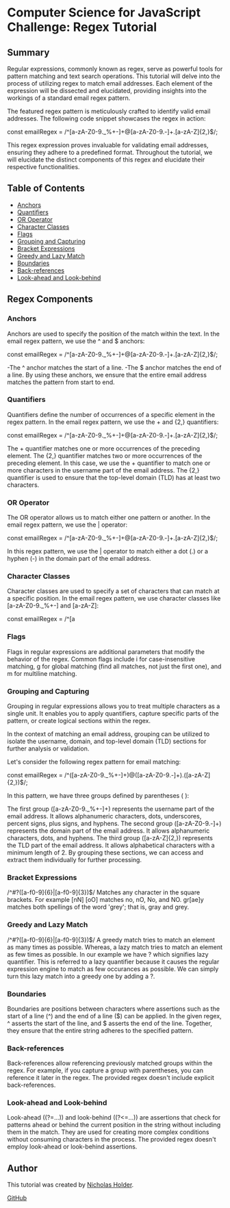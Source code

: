 # Computer Science for JavaScript Challenge: Regex Tutorial

## Summary

Regular expressions, commonly known as regex, serve as powerful tools for pattern matching and text search operations. This tutorial will delve into the process of utilizing regex to match email addresses. Each element of the expression will be dissected and elucidated, providing insights into the workings of a standard email regex pattern.

The featured regex pattern is meticulously crafted to identify valid email addresses. The following code snippet showcases the regex in action:

const emailRegex = /^[a-zA-Z0-9._%+-]+@[a-zA-Z0-9.-]+\.[a-zA-Z]{2,}$/;

This regex expression proves invaluable for validating email addresses, ensuring they adhere to a predefined format. Throughout the tutorial, we will elucidate the distinct components of this regex and elucidate their respective functionalities.

## Table of Contents

- [Anchors](#anchors)
- [Quantifiers](#quantifiers)
- [OR Operator](#or-operator)
- [Character Classes](#character-classes)
- [Flags](#flags)
- [Grouping and Capturing](#grouping-and-capturing)
- [Bracket Expressions](#bracket-expressions)
- [Greedy and Lazy Match](#greedy-and-lazy-match)
- [Boundaries](#boundaries)
- [Back-references](#back-references)
- [Look-ahead and Look-behind](#look-ahead-and-look-behind)

## Regex Components

### Anchors

Anchors are used to specify the position of the match within the text. In the email regex pattern, we use the ^ and $ anchors:

const emailRegex = /^[a-zA-Z0-9._%+-]+@[a-zA-Z0-9.-]+.[a-zA-Z]{2,}$/;

-The ^ anchor matches the start of a line. -The $ anchor matches the end of a line.
By using these anchors, we ensure that the entire email address matches the pattern from start to end.

### Quantifiers

Quantifiers define the number of occurrences of a specific element in the regex pattern. In the email regex pattern, we use the + and {2,} quantifiers:

const emailRegex = /^[a-zA-Z0-9._%+-]+@[a-zA-Z0-9.-]+.[a-zA-Z]{2,}$/;

The + quantifier matches one or more occurrences of the preceding element.
The {2,} quantifier matches two or more occurrences of the preceding element.
In this case, we use the + quantifier to match one or more characters in the username part of the email address. The {2,} quantifier is used to ensure that the top-level domain (TLD) has at least two characters.

### OR Operator

The OR operator allows us to match either one pattern or another. In the email regex pattern, we use the | operator:

const emailRegex = /^[a-zA-Z0-9._%+-]+@[a-zA-Z0-9.-]+.[a-zA-Z]{2,}$/;

In this regex pattern, we use the | operator to match either a dot (.) or a hyphen (-) in the domain part of the email address.

### Character Classes

Character classes are used to specify a set of characters that can match at a specific position. In the email regex pattern, we use character classes like [a-zA-Z0-9._%+-] and [a-zA-Z]:

const emailRegex = /^[a

### Flags

Flags in regular expressions are additional parameters that modify the behavior of the regex. Common flags include i for case-insensitive matching, g for global matching (find all matches, not just the first one), and m for multiline matching.

### Grouping and Capturing

Grouping in regular expressions allows you to treat multiple characters as a single unit. It enables you to apply quantifiers, capture specific parts of the pattern, or create logical sections within the regex.

In the context of matching an email address, grouping can be utilized to isolate the username, domain, and top-level domain (TLD) sections for further analysis or validation.

Let's consider the following regex pattern for email matching:

const emailRegex = /^([a-zA-Z0-9._%+-]+)@([a-zA-Z0-9.-]+).([a-zA-Z]{2,})$/;

In this pattern, we have three groups defined by parentheses ( ):

The first group ([a-zA-Z0-9._%+-]+) represents the username part of the email address. It allows alphanumeric characters, dots, underscores, percent signs, plus signs, and hyphens.
The second group ([a-zA-Z0-9.-]+) represents the domain part of the email address. It allows alphanumeric characters, dots, and hyphens.
The third group ([a-zA-Z]{2,}) represents the TLD part of the email address. It allows alphabetical characters with a minimum length of 2. By grouping these sections, we can access and extract them individually for further processing.

### Bracket Expressions

/^#?([a-f0-9]{6}|[a-f0-9]{3})$/
Matches any character in the square brackets. For example [nN] [oO] matches no, nO, No, and NO. gr[ae]y matches both spellings of the word 'grey'; that is, gray and grey.

### Greedy and Lazy Match

/^#?([a-f0-9]{6}|[a-f0-9]{3})$/
A greedy match tries to match an element as many times as possible. Whereas, a lazy match tries to match an element as few times as possible. In our example we have ? which signifies lazy quantifier. This is referred to a lazy quantifier because it causes the regular expression engine to match as few occurances as possible. We can simply turn this lazy match into a greedy one by adding a ?.

### Boundaries

Boundaries are positions between characters where assertions such as the start of a line (^) and the end of a line ($) can be applied. In the given regex, ^ asserts the start of the line, and $ asserts the end of the line. Together, they ensure that the entire string adheres to the specified pattern.

### Back-references

Back-references allow referencing previously matched groups within the regex. For example, if you capture a group with parentheses, you can reference it later in the regex. The provided regex doesn't include explicit back-references.

### Look-ahead and Look-behind

Look-ahead ((?=...)) and look-behind ((?<=...)) are assertions that check for patterns ahead or behind the current position in the string without including them in the match. They are used for creating more complex conditions without consuming characters in the process. The provided regex doesn't employ look-ahead or look-behind assertions.

## Author

This tutorial was created by [Nicholas Holder](ngholder@hotmail.com).

[GitHub](https://github.com/nickholder6425/Regex-Tutorial-Challenge-17)